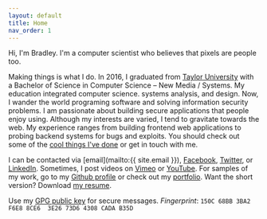 ```yaml
---
layout: default
title: Home
nav_order: 1
---
```


Hi, I'm Bradley. I'm a computer scientist who believes that pixels are people too.

Making things is what I do. In 2016, I graduated from [Taylor University](http://taylor.edu) with a Bachelor of Science in Computer Science &ndash; New Media / Systems. My education integrated computer science. systems analysis, and design. Now, I wander the world programing software and solving information security problems. I am passionate about building secure applications that people enjoy using. Although my interests are varied, I tend to gravitate towards the web. My experience ranges from building frontend web applications to probing backend systems for bugs and exploits. You should check out some of the [cool things I've done](/portfolio/) or get in touch with me.

I can be contacted via [email](mailto:{{ site.email }}), [Facebook](https://www.facebook.com/bradleyrosenfeld/), [Twitter](https://twitter.com/BoringCode/), or [LinkedIn](https://linkedin.com/in/bradleyrosenfeld/). Sometimes, I post videos on [Vimeo](https://vimeo.com/bradleyrosenfeld/) or [YouTube](https://www.youtube.com/channel/UCcAVTJXRxDHbsDGzxXVsJYQ). For samples of my work, go to my [Github profile](https://github.com/BoringCode/) or check out my [portfolio](/portfolio/). Want the short version? Download [my resume](/assets/pdfs/bradleyrosenfeld-resume.pdf).

Use my [GPG public key](/assets/bradleyrosenfeld-publickey.asc) for secure messages. *Fingerprint*: `150C 68BB 3BA2 F6E8 8CE6  3E26 73D6 4308 CADA B35D`
